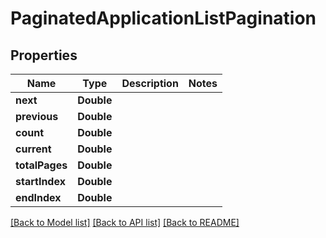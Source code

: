 # PaginatedApplicationListPagination

## Properties
Name | Type | Description | Notes
------------ | ------------- | ------------- | -------------
**next** | **Double** |  | 
**previous** | **Double** |  | 
**count** | **Double** |  | 
**current** | **Double** |  | 
**totalPages** | **Double** |  | 
**startIndex** | **Double** |  | 
**endIndex** | **Double** |  | 

[[Back to Model list]](../README.md#documentation-for-models) [[Back to API list]](../README.md#documentation-for-api-endpoints) [[Back to README]](../README.md)


